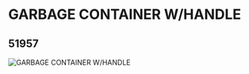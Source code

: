 # GARBAGE CONTAINER W/HANDLE
## 51957
![GARBAGE CONTAINER W/HANDLE](https://lc-www-live-s.legocdn.com/media/bricks/5/2/4251332.jpg)